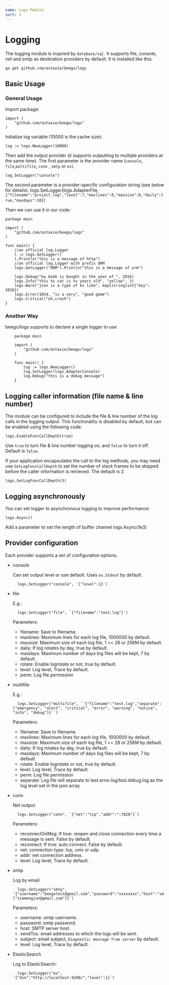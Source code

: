 ```yaml
---
name: Logs Module
sort: 3
---
```


# Logging

The logging module is inspired by `database/sql`. It supports file, console, net and smtp as destination providers by default. It is installed like this:

	go get github.com/astaxie/beego/logs

## Basic Usage

### General Usage
Import package:

	import (
		"github.com/astaxie/beego/logs"
	)

Initialize log variable (10000 is the cache size):

	log := logs.NewLogger(10000)

Then add the output provider (it supports outputting to multiple providers at the same time). The first parameter is the provider name (`console`, `file`,`multifile`, `conn` , `smtp` or `es`).

	log.SetLogger("console")
	
The second parameter is a provider-specific configuration string (see below for details).
    logs.SetLogger(logs.AdapterFile,`{"filename":"project.log","level":7,"maxlines":0,"maxsize":0,"daily":true,"maxdays":10}`)


Then we can use it in our code:


    package main
    
    import (
    	"github.com/astaxie/beego/logs"
    )
    
    func main() {    
    	//an official log.Logger
    	l := logs.GetLogger()
    	l.Println("this is a message of http")
    	//an official log.Logger with prefix ORM
    	logs.GetLogger("ORM").Println("this is a message of orm")
    
        logs.Debug("my book is bought in the year of ", 2016)
     	logs.Info("this %s cat is %v years old", "yellow", 3)
     	logs.Warn("json is a type of kv like", map[string]int{"key": 2016})
       	logs.Error(1024, "is a very", "good game")
       	logs.Critical("oh,crash")
    }
 
### Another Way

beego/logs supports to declare a single logger to use
    
        
        package main
        
        import (
        	"github.com/astaxie/beego/logs"
        )
        
        func main() {
        	log := logs.NewLogger()
        	log.SetLogger(logs.AdapterConsole)
        	log.Debug("this is a debug message")
        }

## Logging caller information (file name & line number)

The module can be configured to include the file & line number of the log calls in the logging output. This functionality is disabled by default, but can be enabled using the following code:

	logs.EnableFuncCallDepth(true)

Use `true` to turn file & line number logging on, and `false` to turn it off. Default is `false`.

If your application encapsulates the call to the log methods, you may need use `SetLogFuncCallDepth` to set the number of stack frames to be skipped before the caller information is retrieved. The default is 2.

	logs.SetLogFuncCallDepth(3)
	
## Logging asynchronously

You can set logger to asynchronous logging to improve performance:

    logs.Async()

Add a parameter to set the length of buffer channel
    logs.Async(1e3)

## Provider configuration

Each provider supports a set of configuration options.

- console

	Can set output level or use default. Uses `os.Stdout` by default.

		logs.SetLogger("console", `{"level":1}`)

- file

	E.g.:

		logs.SetLogger("file", `{"filename":"test.log"}`)

	Parameters:
	- filename: Save to filename.
	- maxlines: Maximum lines for each log file, 1000000 by default.
	- maxsize: Maximum size of each log file, 1 << 28 or 256M by default.
	- daily: If log rotates by day, true by default.
	- maxdays: Maximum number of days log files will be kept, 7 by default.
	- rotate: Enable logrotate or not, true by default.
	- level: Log level, Trace by default.
	- perm: Log file permission
	
- multifile 

	E.g.:

		logs.SetLogger("multifile", ``{"filename":"test.log","separate":["emergency", "alert", "critical", "error", "warning", "notice", "info", "debug"]}``)

	Parameters:
	- filename: Save to filename.
	- maxlines: Maximum lines for each log file, 1000000 by default.
	- maxsize: Maximum size of each log file, 1 << 28 or 256M by default.
	- daily: If log rotates by day, true by default.
	- maxdays: Maximum number of days log files will be kept, 7 by default.
	- rotate: Enable logrotate or not, true by default.
	- level: Log level, Trace by default.
	- perm: Log file permission
	- separate: Log file will separate to test.error.log/test.debug.log as the log level set in the json array

- conn

	Net output:

		logs.SetLogger("conn", `{"net":"tcp","addr":":7020"}`)

	Parameters:
	- reconnectOnMsg: If true: reopen and close connection every time a message is sent. False by default.
	- reconnect: If true: auto connect. False by default.
	- net: connection type: tcp, unix or udp.
	- addr: net connection address.
	- level: Log level, Trace by default.

- smtp

	Log by email:

		logs.SetLogger("smtp", `{"username":"beegotest@gmail.com","password":"xxxxxxxx","host":"smtp.gmail.com:587","sendTos":["xiemengjun@gmail.com"]}`)

	Parameters:
	- username: smtp username.
	- password: smtp password.
	- host: SMTP server host.
	- sendTos: email addresses to which the logs will be sent.
	- subject: email subject, `Diagnostic message from server` by default.
	- level: Log level, Trace by default.
	
	
- ElasticSearch 
    
    Log to ElasticSearch:
    
   		logs.SetLogger("es", `{"dsn":"http://localhost:9200/","level":1}`)
